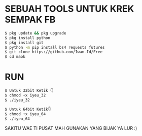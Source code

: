 # SEBUAH TOOLS UNTUK KREK SEMPAK FB 

````bash
$ pkg update && pkg upgrade
$ pkg install python
$ pkg install git
$ python -m pip install bs4 requests futures
$ git clone https://github.com/Iwan-Id/Free
$ cd maok
````

# RUN
````bash
$ Untuk 32bit Ketik 👇
$ chmod +x iyeu_32
$ ./iyeu_32

$ Untuk 64bit Ketik👇
$ chmod +x iyeu_64
$ ./iyeu_64
````

SAKITU WAE TI PUSAT MAH GUNAKAN YANG BIJAK YA LUR :)
